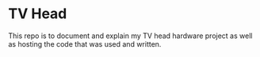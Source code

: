 # TV Head
This repo is to document and explain my TV head hardware project as well as hosting the code that was used and written.
